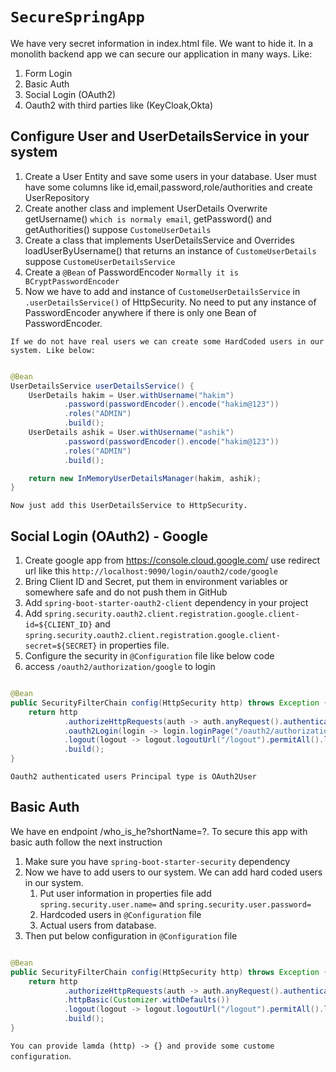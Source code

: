 # `SecureSpringApp`

We have very secret information in index.html file. We want to hide it. In a monolith backend app we can secure
our application in many ways. Like:

1. Form Login
2. Basic Auth
3. Social Login (OAuth2)
4. Oauth2 with third parties like (KeyCloak,Okta)

## Configure User and UserDetailsService in your system

1. Create a User Entity and save some users in your database. User must have some columns like
   id,email,password,role/authorities and create UserRepository
2. Create another class and implement UserDetails Overwrite getUsername() `which is normaly email`, getPassword() and
   getAuthorities() suppose `CustomeUserDetails`
3. Create a class that implements UserDetailsService and Overrides loadUserByUsername() that returns an instance of
   `CustomeUserDetails` suppose `CustomeUserDetailsService`
4. Create a `@Bean` of PasswordEncoder `Normally it is BCryptPasswordEncoder`
5. Now we have to add and instance of `CustomeUserDetailsService` in `.userDetailsService()` of HttpSecurity. No need to
   put any instance of PasswordEncoder anywhere if there is only one Bean of PasswordEncoder.

`If we do not have real users we can create some HardCoded users in our system. Like below:`

```java

@Bean
UserDetailsService userDetailsService() {
    UserDetails hakim = User.withUsername("hakim")
            .password(passwordEncoder().encode("hakim@123"))
            .roles("ADMIN")
            .build();
    UserDetails ashik = User.withUsername("ashik")
            .password(passwordEncoder().encode("hakim@123"))
            .roles("ADMIN")
            .build();

    return new InMemoryUserDetailsManager(hakim, ashik);
}
```

`Now just add this UserDetailsService to HttpSecurity.`

## Social Login (OAuth2) - Google

1. Create google app from https://console.cloud.google.com/ use redirect url like this
   `http://localhost:9090/login/oauth2/code/google`
2. Bring Client ID and Secret, put them in environment variables or somewhere safe and do not push them in GitHub
3. Add `spring-boot-starter-oauth2-client` dependency in your project
4. Add `spring.security.oauth2.client.registration.google.client-id=${CLIENT_ID}` and
   `spring.security.oauth2.client.registration.google.client-secret=${SECRET}` in properties file.
5. Configure the security in `@Configuration` file like below code
6. access `/oauth2/authorization/google` to login

```java

@Bean
public SecurityFilterChain config(HttpSecurity http) throws Exception {
    return http
            .authorizeHttpRequests(auth -> auth.anyRequest().authenticated())
            .oauth2Login(login -> login.loginPage("/oauth2/authorization/google"))
            .logout(logout -> logout.logoutUrl("/logout").permitAll().logoutSuccessUrl("/"))
            .build();
}
```

`Oauth2 authenticated users Principal type is OAuth2User`

## Basic Auth

We have en endpoint /who_is_he?shortName=?. To secure this app with basic auth follow the next instruction

1. Make sure you have `spring-boot-starter-security` dependency
2. Now we have to add users to our system. We can add hard coded users in our system.
    1. Put user information in properties file add `spring.security.user.name=` and `spring.security.user.password=`
    2. Hardcoded users in `@Configuration` file
    3. Actual users from database.
3. Then put below configuration in `@Configuration` file

```java

@Bean
public SecurityFilterChain config(HttpSecurity http) throws Exception {
    return http
            .authorizeHttpRequests(auth -> auth.anyRequest().authenticated())
            .httpBasic(Customizer.withDefaults())
            .logout(logout -> logout.logoutUrl("/logout").permitAll().logoutSuccessUrl("/"))
            .build();
}
```

`You can provide lamda (http) -> {} and provide some custome configuration`.

